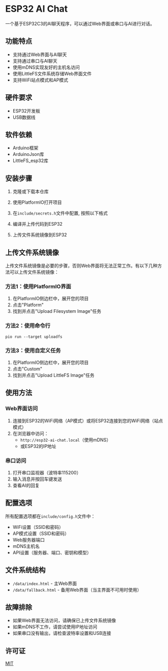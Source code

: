 # ESP32 AI Chat

一个基于ESP32C3的AI聊天程序，可以通过Web界面或串口与AI进行对话。

## 功能特点

- 支持通过Web界面与AI聊天
- 支持通过串口与AI聊天
- 使用mDNS实现友好的主机名访问
- 使用LittleFS文件系统存储Web界面文件
- 支持WiFi站点模式和AP模式

## 硬件要求

- ESP32开发板
- USB数据线

## 软件依赖

- Arduino框架
- ArduinoJson库
- LittleFS_esp32库

## 安装步骤

1. 克隆或下载本仓库
2. 使用PlatformIO打开项目
3. 在`include/secrets.h`文件中配置, 按照以下格式
   
4. 编译并上传代码到ESP32
5. 上传文件系统镜像到ESP32

## 上传文件系统镜像

上传文件系统镜像是必要的步骤，否则Web界面将无法正常工作。有以下几种方法可以上传文件系统镜像：

### 方法1：使用PlatformIO界面

1. 在PlatformIO侧边栏中，展开您的项目
2. 点击"Platform"
3. 找到并点击"Upload Filesystem Image"任务

### 方法2：使用命令行

```
pio run --target uploadfs
```

### 方法3：使用自定义任务

1. 在PlatformIO侧边栏中，展开您的项目
2. 点击"Custom"
3. 找到并点击"Upload LittleFS Image"任务

## 使用方法

### Web界面访问

1. 连接到ESP32的WiFi网络（AP模式）或将ESP32连接到您的WiFi网络（站点模式）
2. 在浏览器中访问：
   - `http://esp32-ai-chat.local`（使用mDNS）
   - 或ESP32的IP地址

### 串口访问

1. 打开串口监视器（波特率115200）
2. 输入消息并按回车键发送
3. 查看AI的回复

## 配置选项

所有配置选项都在`include/config.h`文件中：

- WiFi设置（SSID和密码）
- AP模式设置（SSID和密码）
- Web服务器端口
- mDNS主机名
- API设置（服务器、端口、密钥和模型）

## 文件系统结构

- `/data/index.html` - 主Web界面
- `/data/fallback.html` - 备用Web界面（当主界面不可用时使用）

## 故障排除

- 如果Web界面无法访问，请确保已上传文件系统镜像
- 如果mDNS不工作，请尝试使用IP地址访问
- 如果串口没有输出，请检查波特率设置和USB连接

## 许可证

[MIT](LICENSE)
